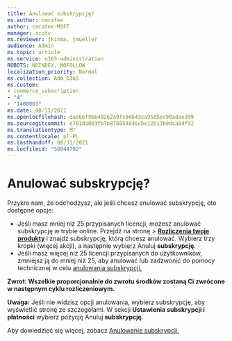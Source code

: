```yaml
---
title: Anulować subskrypcję?
ms.author: cmcatee
author: cmcatee-MSFT
manager: scotv
ms.reviewer: jkinma, jmueller
audience: Admin
ms.topic: article
ms.service: o365-administration
ROBOTS: NOINDEX, NOFOLLOW
localization_priority: Normal
ms.collection: Adm_O365
ms.custom:
- commerce_subscription
- "4"
- "1400001"
ms.date: 08/11/2021
ms.openlocfilehash: dae66f9bb40262a9fc0d643ca9585ec90adae399
ms.sourcegitcommit: e781da003fb7b878854846cbe12b13b9dca8df92
ms.translationtype: MT
ms.contentlocale: pl-PL
ms.lasthandoff: 08/31/2021
ms.locfileid: "58844792"
---
```

# <a name="canceling-your-subscription"></a>Anulować subskrypcję?

Przykro nam, że odchodzysz, ale jeśli chcesz anulować subskrypcję, oto dostępne opcje:
  
- Jeśli masz mniej niż 25 przypisanych licencji, możesz anulować subskrypcję w trybie online. Przejdź na  stronę \> **[Rozliczenia twoje produkty](https://go.microsoft.com/fwlink/p/?linkid=842054)** i znajdź subskrypcję, którą chcesz anulować. Wybierz trzy kropki (więcej akcji), a następnie wybierz Anuluj **subskrypcję**.
- Jeśli masz więcej niż 25 licencji przypisanych do użytkowników, zmniejsz ją do mniej niż 25, aby anulować lub zadzwonić do pomocy technicznej w celu [anulowania subskrypcji.](https://docs.microsoft.com/microsoft-365/business-video/get-help-support)
  
**Zwrot: Wszelkie proporcjonalnie do zwrotu środków zostaną Ci zwrócone w następnym cyklu rozliczeniowym.**

**Uwaga:** Jeśli nie widzisz opcji anulowania, wybierz subskrypcję, aby wyświetlić stronę ze szczegółami. W sekcji **Ustawienia subskrypcji i płatności** wybierz pozycję Anuluj **subskrypcję**.

Aby dowiedzieć się więcej, zobacz [Anulowanie subskrypcji.](https://docs.microsoft.com/microsoft-365/commerce/subscriptions/cancel-your-subscription)
